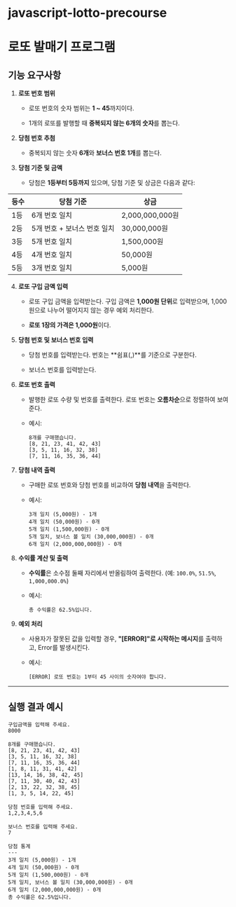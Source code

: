 # javascript-lotto-precourse

# 로또 발매기 프로그램

## 기능 요구사항

1. **로또 번호 범위**

   - 로또 번호의 숫자 범위는 **1 ~ 45**까지이다.

   - 1개의 로또를 발행할 때 **중복되지 않는 6개의 숫자**를 뽑는다.

2. **당첨 번호 추첨**

   - 중복되지 않는 숫자 **6개**와 **보너스 번호 1개**를 뽑는다.

3. **당첨 기준 및 금액**
   - 당첨은 **1등부터 5등까지** 있으며, 당첨 기준 및 상금은 다음과 같다:

| 등수 | 당첨 기준                   | 상금            |
| ---- | --------------------------- | --------------- |
| 1등  | 6개 번호 일치               | 2,000,000,000원 |
| 2등  | 5개 번호 + 보너스 번호 일치 | 30,000,000원    |
| 3등  | 5개 번호 일치               | 1,500,000원     |
| 4등  | 4개 번호 일치               | 50,000원        |
| 5등  | 3개 번호 일치               | 5,000원         |

4. **로또 구입 금액 입력**

   - 로또 구입 금액을 입력받는다. 구입 금액은 **1,000원 단위**로 입력받으며, 1,000원으로 나누어 떨어지지 않는 경우 예외 처리한다.

   - **로또 1장의 가격은 1,000원**이다.

5. **당첨 번호 및 보너스 번호 입력**

   - 당첨 번호를 입력받는다. 번호는 **쉼표(,)**를 기준으로 구분한다.

   - 보너스 번호를 입력받는다.

6. **로또 번호 출력**

   - 발행한 로또 수량 및 번호를 출력한다. 로또 번호는 **오름차순**으로 정렬하여 보여준다.

   - 예시:
     ```
     8개를 구매했습니다.
     [8, 21, 23, 41, 42, 43]
     [3, 5, 11, 16, 32, 38]
     [7, 11, 16, 35, 36, 44]
     ```

7. **당첨 내역 출력**

   - 구매한 로또 번호와 당첨 번호를 비교하여 **당첨 내역**을 출력한다.

   - 예시:
     ```
     3개 일치 (5,000원) - 1개
     4개 일치 (50,000원) - 0개
     5개 일치 (1,500,000원) - 0개
     5개 일치, 보너스 볼 일치 (30,000,000원) - 0개
     6개 일치 (2,000,000,000원) - 0개
     ```

8. **수익률 계산 및 출력**

   - **수익률**은 소수점 둘째 자리에서 반올림하여 출력한다. (예: `100.0%`, `51.5%`, `1,000,000.0%`)

   - 예시:
     ```
     총 수익률은 62.5%입니다.
     ```

9. **예외 처리**

   - 사용자가 잘못된 값을 입력할 경우, **"[ERROR]"로 시작하는 메시지**를 출력하고, Error를 발생시킨다.

   - 예시:
     ```
     [ERROR] 로또 번호는 1부터 45 사이의 숫자여야 합니다.
     ```

---

## 실행 결과 예시

```
구입금액을 입력해 주세요.
8000

8개를 구매했습니다.
[8, 21, 23, 41, 42, 43]
[3, 5, 11, 16, 32, 38]
[7, 11, 16, 35, 36, 44]
[1, 8, 11, 31, 41, 42]
[13, 14, 16, 38, 42, 45]
[7, 11, 30, 40, 42, 43]
[2, 13, 22, 32, 38, 45]
[1, 3, 5, 14, 22, 45]

당첨 번호를 입력해 주세요.
1,2,3,4,5,6

보너스 번호를 입력해 주세요.
7

당첨 통계
---
3개 일치 (5,000원) - 1개
4개 일치 (50,000원) - 0개
5개 일치 (1,500,000원) - 0개
5개 일치, 보너스 볼 일치 (30,000,000원) - 0개
6개 일치 (2,000,000,000원) - 0개
총 수익률은 62.5%입니다.
```
